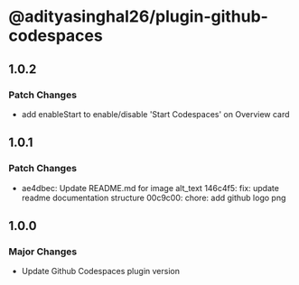 # @adityasinghal26/plugin-github-codespaces

## 1.0.2

### Patch Changes

- add enableStart to enable/disable 'Start Codespaces' on Overview card

## 1.0.1

### Patch Changes

- ae4dbec: Update README.md for image alt_text
  146c4f5: fix: update readme documentation structure
  00c9c00: chore: add github logo png

## 1.0.0

### Major Changes

- Update Github Codespaces plugin version
